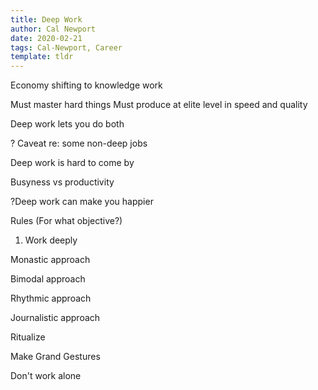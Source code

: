 ```yaml
---
title: Deep Work
author: Cal Newport
date: 2020-02-21
tags: Cal-Newport, Career
template: tldr
---
```


Economy shifting to knowledge work

Must master hard things
Must produce at elite level in speed and quality

Deep work lets you do both

? Caveat re: some non-deep jobs


Deep work is hard to come by

Busyness vs productivity


?Deep work can make you happier


Rules (For what objective?)


1. Work deeply

Monastic approach

Bimodal approach

Rhythmic approach

Journalistic approach

Ritualize

Make Grand Gestures

Don't work alone




